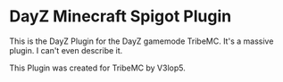 # DayZ Minecraft Spigot Plugin
This is the DayZ Plugin for the DayZ gamemode TribeMC. It's a massive plugin. I can't even describe it.

This Plugin was created for TribeMC by V3lop5.
